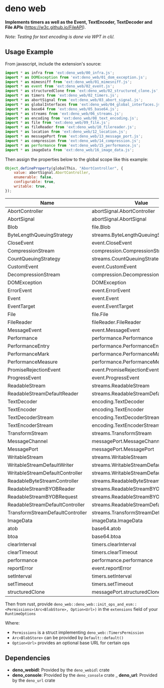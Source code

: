 # deno web
**Implements timers as well as the Event, TextEncoder, TextDecoder and File APIs**
(https://w3c.github.io/FileAPI).

*Note: Testing for text encoding is done via WPT in cli/.*

## Usage Example
From javascript, include the extension's source:
```javascript
import * as infra from 'ext:deno_web/00_infra.js';
import * as DOMException from 'ext:deno_web/01_dom_exception.js';
import * as mimesniff from 'ext:deno_web/01_mimesniff.js';
import * as event from 'ext:deno_web/02_event.js';
import * as structuredClone from 'ext:deno_web/02_structured_clone.js';
import * as timers from 'ext:deno_web/02_timers.js';
import * as abortSignal from 'ext:deno_web/03_abort_signal.js';
import * as globalInterfaces from 'ext:deno_web/04_global_interfaces.js';
import * as base64 from 'ext:deno_web/05_base64.js';
import * as streams from 'ext:deno_web/06_streams.js';
import * as encoding from 'ext:deno_web/08_text_encoding.js';
import * as file from 'ext:deno_web/09_file.js';
import * as fileReader from 'ext:deno_web/10_filereader.js';
import * as location from 'ext:deno_web/12_location.js';
import * as messagePort from 'ext:deno_web/13_message_port.js';
import * as compression from 'ext:deno_web/14_compression.js';
import * as performance from 'ext:deno_web/15_performance.js';
import * as imageData from 'ext:deno_web/16_image_data.js';
```

Then assign the properties below to the global scope like this example:
```javascript
Object.defineProperty(globalThis, "AbortController", {
	value: abortSignal.AbortController,
	enumerable: false,
	configurable: true,
	writable: true,
});
```

| Name                             | Value                                    | enumerable | configurable | writeable |
|----------------------------------|------------------------------------------|------------|--------------|-----------|
| AbortController                  | abortSignal.AbortController              | false      | true         | true      |
| AbortSignal                      | abortSignal.AbortSignal                  | false      | true         | true      |
| Blob                             | file.Blob                                | false      | true         | true      |
| ByteLengthQueuingStrategy        | streams.ByteLengthQueuingStrategy        |            |              |           |
| CloseEvent                       | event.CloseEvent                         | false      | true         | true      |
| CompressionStream                | compression.CompressionStream            | false      | true         | true      |
| CountQueuingStrategy             | streams.CountQueuingStrategy             |            |              |           |
| CustomEvent                      | event.CustomEvent                        | false      | true         | true      |
| DecompressionStream              | compression.DecompressionStream          | false      | true         | true      |
| DOMException                     | DOMException                             | false      | true         | true      |
| ErrorEvent                       | event.ErrorEvent                         | false      | true         | true      |
| Event                            | event.Event                              | false      | true         | true      |
| EventTarget                      | event.EventTarget                        | false      | true         | true      |
| File                             | file.File                                | false      | true         | true      |
| FileReader                       | fileReader.FileReader                    | false      | true         | true      |
| MessageEvent                     | event.MessageEvent                       | false      | true         | true      |
| Performance                      | performance.Performance                  | false      | true         | true      |
| PerformanceEntry                 | performance.PerformanceEntry             | false      | true         | true      |
| PerformanceMark                  | performance.PerformanceMark              | false      | true         | true      |
| PerformanceMeasure               | performance.PerformanceMeasure           | false      | true         | true      |
| PromiseRejectionEvent            | event.PromiseRejectionEvent              | false      | true         | true      |
| ProgressEvent                    | event.ProgressEvent                      | false      | true         | true      |
| ReadableStream                   | streams.ReadableStream                   | false      | true         | true      |
| ReadableStreamDefaultReader      | streams.ReadableStreamDefaultReader      |            |              |           |
| TextDecoder                      | encoding.TextDecoder                     | false      | true         | true      |
| TextEncoder                      | encoding.TextEncoder                     | false      | true         | true      |
| TextDecoderStream                | encoding.TextDecoderStream               | false      | true         | true      |
| TextEncoderStream                | encoding.TextEncoderStream               | false      | true         | true      |
| TransformStream                  | streams.TransformStream                  | false      | true         | true      |
| MessageChannel                   | messagePort.MessageChannel               | false      | true         | true      |
| MessagePort                      | messagePort.MessagePort                  | false      | true         | true      |
| WritableStream                   | streams.WritableStream                   | false      | true         | true      |
| WritableStreamDefaultWriter      | streams.WritableStreamDefaultWriter      |            |              |           |
| WritableStreamDefaultController  | streams.WritableStreamDefaultController  |            |              |           |
| ReadableByteStreamController     | streams.ReadableByteStreamController     |            |              |           |
| ReadableStreamBYOBReader         | streams.ReadableStreamBYOBReader         |            |              |           |
| ReadableStreamBYOBRequest        | streams.ReadableStreamBYOBRequest        |            |              |           |
| ReadableStreamDefaultController  | streams.ReadableStreamDefaultController  |            |              |           |
| TransformStreamDefaultController | streams.TransformStreamDefaultController |            |              |           |
| ImageData                        | imageData.ImageData                      | false      | true         | true      |
| atob                             | base64.atob                              | true       | true         | true      |
| btoa                             | base64.btoa                              | true       | true         | true      |
| clearInterval                    | timers.clearInterval                     | true       | true         | true      |
| clearTimeout                     | timers.clearTimeout                      | true       | true         | true      |
| performance                      | performance.performance                  | true       | true         | true      |
| reportError                      | event.reportError                        | true       | true         | true      |
| setInterval                      | timers.setInterval                       | true       | true         | true      |
| setTimeout                       | timers.setTimeout                        | true       | true         | true      |
| structuredClone                  | messagePort.structuredClone              | true       | true         | true      |


Then from rust, provide `deno_web::deno_web::init_ops_and_esm::<Permissions>(Arc<BlobStore>, Option<Url>)` in the `extensions` field of your `RuntimeOptions`

Where:
- `Permissions` is a struct implementing `deno_web::TimersPermission`
- `Arc<BlobStore>` can be provided by `Default::default()`
- `Option<Url>` provides an optional base URL for certain ops

## Dependencies
- **deno_webidl**: Provided by the `deno_webidl` crate
- **deno_console**: Provided by the `deno_console` crate
_ **deno_url**: Provided by the `deno_url` crate
